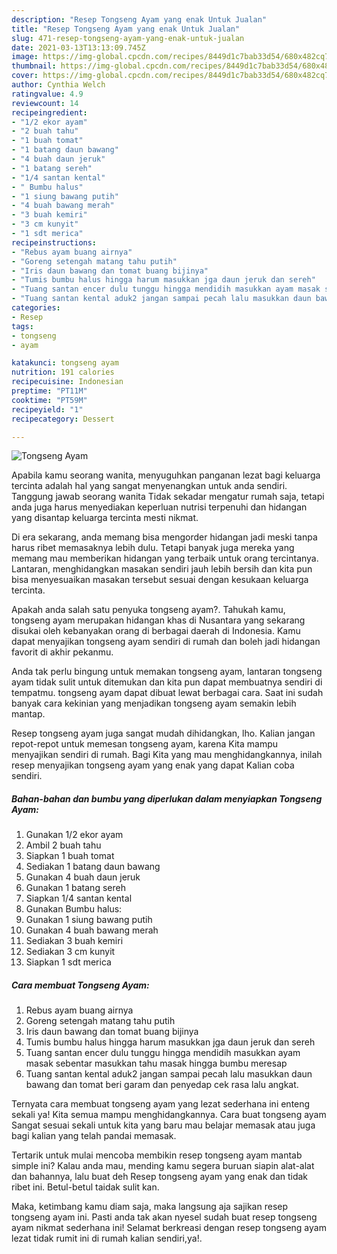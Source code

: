 ```yaml
---
description: "Resep Tongseng Ayam yang enak Untuk Jualan"
title: "Resep Tongseng Ayam yang enak Untuk Jualan"
slug: 471-resep-tongseng-ayam-yang-enak-untuk-jualan
date: 2021-03-13T13:13:09.745Z
image: https://img-global.cpcdn.com/recipes/8449d1c7bab33d54/680x482cq70/tongseng-ayam-foto-resep-utama.jpg
thumbnail: https://img-global.cpcdn.com/recipes/8449d1c7bab33d54/680x482cq70/tongseng-ayam-foto-resep-utama.jpg
cover: https://img-global.cpcdn.com/recipes/8449d1c7bab33d54/680x482cq70/tongseng-ayam-foto-resep-utama.jpg
author: Cynthia Welch
ratingvalue: 4.9
reviewcount: 14
recipeingredient:
- "1/2 ekor ayam"
- "2 buah tahu"
- "1 buah tomat"
- "1 batang daun bawang"
- "4 buah daun jeruk"
- "1 batang sereh"
- "1/4 santan kental"
- " Bumbu halus"
- "1 siung bawang putih"
- "4 buah bawang merah"
- "3 buah kemiri"
- "3 cm kunyit"
- "1 sdt merica"
recipeinstructions:
- "Rebus ayam buang airnya"
- "Goreng setengah matang tahu putih"
- "Iris daun bawang dan tomat buang bijinya"
- "Tumis bumbu halus hingga harum masukkan jga daun jeruk dan sereh"
- "Tuang santan encer dulu tunggu hingga mendidih masukkan ayam masak sebentar masukkan tahu masak hingga bumbu meresap"
- "Tuang santan kental aduk2 jangan sampai pecah lalu masukkan daun bawang dan tomat beri garam dan penyedap cek rasa lalu angkat."
categories:
- Resep
tags:
- tongseng
- ayam

katakunci: tongseng ayam 
nutrition: 191 calories
recipecuisine: Indonesian
preptime: "PT11M"
cooktime: "PT59M"
recipeyield: "1"
recipecategory: Dessert

---
```



![Tongseng Ayam](https://img-global.cpcdn.com/recipes/8449d1c7bab33d54/680x482cq70/tongseng-ayam-foto-resep-utama.jpg)

Apabila kamu seorang wanita, menyuguhkan panganan lezat bagi keluarga tercinta adalah hal yang sangat menyenangkan untuk anda sendiri. Tanggung jawab seorang  wanita Tidak sekadar mengatur rumah saja, tetapi anda juga harus menyediakan keperluan nutrisi terpenuhi dan hidangan yang disantap keluarga tercinta mesti nikmat.

Di era  sekarang, anda memang bisa mengorder hidangan jadi meski tanpa harus ribet memasaknya lebih dulu. Tetapi banyak juga mereka yang memang mau memberikan hidangan yang terbaik untuk orang tercintanya. Lantaran, menghidangkan masakan sendiri jauh lebih bersih dan kita pun bisa menyesuaikan masakan tersebut sesuai dengan kesukaan keluarga tercinta. 



Apakah anda salah satu penyuka tongseng ayam?. Tahukah kamu, tongseng ayam merupakan hidangan khas di Nusantara yang sekarang disukai oleh kebanyakan orang di berbagai daerah di Indonesia. Kamu dapat menyajikan tongseng ayam sendiri di rumah dan boleh jadi hidangan favorit di akhir pekanmu.

Anda tak perlu bingung untuk memakan tongseng ayam, lantaran tongseng ayam tidak sulit untuk ditemukan dan kita pun dapat membuatnya sendiri di tempatmu. tongseng ayam dapat dibuat lewat berbagai cara. Saat ini sudah banyak cara kekinian yang menjadikan tongseng ayam semakin lebih mantap.

Resep tongseng ayam juga sangat mudah dihidangkan, lho. Kalian jangan repot-repot untuk memesan tongseng ayam, karena Kita mampu menyajikan sendiri di rumah. Bagi Kita yang mau menghidangkannya, inilah resep menyajikan tongseng ayam yang enak yang dapat Kalian coba sendiri.

<!--inarticleads1-->

##### Bahan-bahan dan bumbu yang diperlukan dalam menyiapkan Tongseng Ayam:

1. Gunakan 1/2 ekor ayam
1. Ambil 2 buah tahu
1. Siapkan 1 buah tomat
1. Sediakan 1 batang daun bawang
1. Gunakan 4 buah daun jeruk
1. Gunakan 1 batang sereh
1. Siapkan 1/4 santan kental
1. Gunakan  Bumbu halus:
1. Gunakan 1 siung bawang putih
1. Gunakan 4 buah bawang merah
1. Sediakan 3 buah kemiri
1. Sediakan 3 cm kunyit
1. Siapkan 1 sdt merica




<!--inarticleads2-->

##### Cara membuat Tongseng Ayam:

1. Rebus ayam buang airnya
1. Goreng setengah matang tahu putih
1. Iris daun bawang dan tomat buang bijinya
1. Tumis bumbu halus hingga harum masukkan jga daun jeruk dan sereh
1. Tuang santan encer dulu tunggu hingga mendidih masukkan ayam masak sebentar masukkan tahu masak hingga bumbu meresap
1. Tuang santan kental aduk2 jangan sampai pecah lalu masukkan daun bawang dan tomat beri garam dan penyedap cek rasa lalu angkat.




Ternyata cara membuat tongseng ayam yang lezat sederhana ini enteng sekali ya! Kita semua mampu menghidangkannya. Cara buat tongseng ayam Sangat sesuai sekali untuk kita yang baru mau belajar memasak atau juga bagi kalian yang telah pandai memasak.

Tertarik untuk mulai mencoba membikin resep tongseng ayam mantab simple ini? Kalau anda mau, mending kamu segera buruan siapin alat-alat dan bahannya, lalu buat deh Resep tongseng ayam yang enak dan tidak ribet ini. Betul-betul taidak sulit kan. 

Maka, ketimbang kamu diam saja, maka langsung aja sajikan resep tongseng ayam ini. Pasti anda tak akan nyesel sudah buat resep tongseng ayam nikmat sederhana ini! Selamat berkreasi dengan resep tongseng ayam lezat tidak rumit ini di rumah kalian sendiri,ya!.

